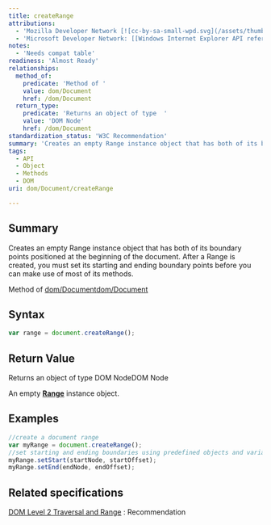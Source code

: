 ```yaml
---
title: createRange
attributions:
  - 'Mozilla Developer Network [![cc-by-sa-small-wpd.svg](/assets/thumb/8/8c/cc-by-sa-small-wpd.svg/120px-cc-by-sa-small-wpd.svg.png)](http://creativecommons.org/licenses/by-sa/3.0/us/): [Article](https://developer.mozilla.org/en-US/docs/DOM/Document.createRange)'
  - 'Microsoft Developer Network: [[Windows Internet Explorer API reference](http://msdn.microsoft.com/en-us/library/ie/hh828809%28v=vs.85%29.aspx) Article]'
notes:
  - 'Needs compat table'
readiness: 'Almost Ready'
relationships:
  method_of:
    predicate: 'Method of '
    value: dom/Document
    href: /dom/Document
  return_type:
    predicate: 'Returns an object of type  '
    value: 'DOM Node'
    href: /dom/Document
standardization_status: 'W3C Recommendation'
summary: 'Creates an empty Range instance object that has both of its boundary points positioned at the beginning of the document. After a Range is created, you must set its starting and ending boundary points before you can make use of most of its methods.'
tags:
  - API
  - Object
  - Methods
  - DOM
uri: dom/Document/createRange

---
```

## <span>Summary</span>

Creates an empty Range instance object that has both of its boundary points positioned at the beginning of the document. After a Range is created, you must set its starting and ending boundary points before you can make use of most of its methods.

Method of [dom/Document](/dom/Document)[dom/Document](/dom/Document)

## <span>Syntax</span>

``` js
var range = document.createRange();
```

## <span>Return Value</span>

Returns an object of type DOM NodeDOM Node

An empty [**Range**](/dom/Range) instance object.

## <span>Examples</span>

``` js
//create a document range
var myRange = document.createRange();
//set starting and ending boundaries using predefined objects and variables
myRange.setStart(startNode, startOffset);
myRange.setEnd(endNode, endOffset);
```

## <span>Related specifications</span>

[DOM Level 2 Traversal and Range](http://www.w3.org/TR/DOM-Level-2-Traversal-Range/ranges.html#Level-2-Range-Creating)
:   Recommendation
